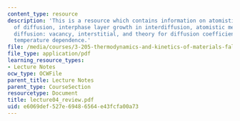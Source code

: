 ```yaml
---
content_type: resource
description: 'This is a resource which contains information on atomistic mechanisms
  of diffusion, interphase layer growth in interdiffusion, atomistic mechanisms of
  diffusion: vacancy, interstitial, and theory for diffusion coefficients and their
  temperature dependence.'
file: /media/courses/3-205-thermodynamics-and-kinetics-of-materials-fall-2006/e6069def527e69486564e43fcfa00a73_lecture04_review.pdf
file_type: application/pdf
learning_resource_types:
- Lecture Notes
ocw_type: OCWFile
parent_title: Lecture Notes
parent_type: CourseSection
resourcetype: Document
title: lecture04_review.pdf
uid: e6069def-527e-6948-6564-e43fcfa00a73
---
```

